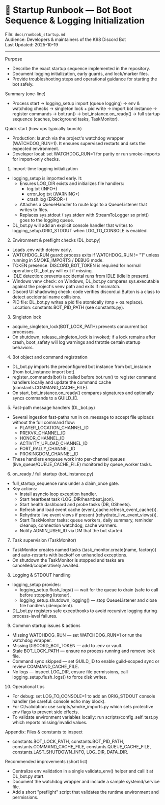 # 🧭 Startup Runbook — Bot Boot Sequence & Logging Initialization

File: `docs/runbook_startup.md`  
Audience: Developers & maintainers of the K98 Discord Bot  
Last Updated: 2025-10-19

---

Purpose
- Describe the exact startup sequence implemented in the repository.
- Document logging initialization, early guards, and lock/marker files.
- Provide troubleshooting steps and operational guidance for starting the bot safely.

Summary (one-line)
- Process start → logging_setup import (queue logging) → env & watchdog checks → singleton lock + pid write → import bot instance → register commands → bot.run() → bot_instance.on_ready() → full startup sequence (caches, background tasks, TaskMonitor).

Quick start (how ops typically launch)
- Production: launch via the project's watchdog wrapper (WATCHDOG_RUN=1). It ensures supervised restarts and sets the expected environment.
- Developer local: set WATCHDOG_RUN=1 for parity or run smoke-imports for import-only checks.

1) Import-time logging initialization
- logging_setup is imported early. It:
  - Ensures LOG_DIR exists and initializes file handlers:
    - log.txt (INFO+)
    - error_log.txt (WARNING+)
    - crash.log (ERROR+)
  - Attaches a QueueHandler to route logs to a QueueListener that writes to files.
  - Replaces sys.stdout / sys.stderr with StreamToLogger so print() goes to the logging queue.
- DL_bot.py will add an explicit console handler that writes to logging_setup.ORIG_STDOUT when LOG_TO_CONSOLE is enabled.

2) Environment & preflight checks (DL_bot.py)
- Loads .env with dotenv early.
- WATCHDOG_RUN guard: process exits if WATCHDOG_RUN != "1" unless running in SMOKE_IMPORTS / DEBUG mode.
- TOKEN presence: DISCORD_BOT_TOKEN is required for normal operation; DL_bot.py will exit if missing.
- IDLE detection: prevents accidental runs from IDLE (idlelib present).
- Windows venv check: on Windows, DL_bot.py compares sys.executable against the project's venv path and exits if mismatch.
- Discord UI shadowing check: code verifies discord.ui.Button is a class to detect accidental name collisions.
- PID file: DL_bot.py writes a pid file atomically (tmp + os.replace). Location: constants.BOT_PID_PATH (see constants.py).

3) Singleton lock
- acquire_singleton_lock(BOT_LOCK_PATH) prevents concurrent bot processes.
- On shutdown, release_singleton_lock is invoked; if a lock remains after crash, boot_safety will log warnings and throttle certain startup behaviors.

4) Bot object and command registration
- DL_bot.py imports the preconfigured bot instance from bot_instance (from bot_instance import bot).
- register_commands(bot) is called before bot.run() to register command handlers locally and update the command cache (constants.COMMAND_CACHE_FILE).
- On start, bot_instance.on_ready() compares signatures and optionally syncs commands to a GUILD_ID.

5) Fast-path message handlers (DL_bot.py)
- Several ingestion fast-paths run in on_message to accept file uploads without the full command flow:
  - PLAYER_LOCATION_CHANNEL_ID
  - PREKVK_CHANNEL_ID
  - HONOR_CHANNEL_ID
  - ACTIVITY_UPLOAD_CHANNEL_ID
  - FORT_RALLY_CHANNEL_ID
  - PROKINGDOM_CHANNEL_ID
- These handlers enqueue work into per-channel queues (live_queue/QUEUE_CACHE_FILE) monitored by queue_worker tasks.

6) on_ready / full startup (bot_instance.py)
- full_startup_sequence runs under a claim_once gate.
- Key actions:
  - Install asyncio loop exception handler.
  - Start heartbeat task (LOG_DIR/heartbeat.json).
  - Start health dashboard and probe tasks (DB, GSheets).
  - Refresh and load event cache (event_cache.refresh_event_cache()).
  - Rehydrate live event views if present (rehydrate_live_event_views()).
  - Start TaskMonitor tasks: queue workers, daily summary, reminder cleanup, connection watchdog, cache warmers.
  - Notify ADMIN_USER_ID via DM that the bot started.

7) Task supervision (TaskMonitor)
- TaskMonitor creates named tasks (task_monitor.create(name, factory)) and auto-restarts with backoff on unhandled exceptions.
- On shutdown the TaskMonitor is stopped and tasks are cancelled/cooperatively awaited.

8) Logging & STDOUT handling
- logging_setup provides:
  - logging_setup.flush_logs() — wait for the queue to drain (safe to call before stopping listener).
  - logging_setup.shutdown_logging() — stop QueueListener and close file handlers (idempotent).
- DL_bot.py registers safe excepthooks to avoid recursive logging during process-level failures.

9) Common startup issues & actions
- Missing WATCHDOG_RUN — set WATCHDOG_RUN=1 or run the watchdog wrapper.
- Missing DISCORD_BOT_TOKEN — add to .env or vault.
- Stale BOT_LOCK_PATH — ensure no process running and remove lock file.
- Command sync skipped — set GUILD_ID to enable guild-scoped sync or review COMMAND_CACHE_FILE.
- No logs — inspect LOG_DIR, ensure file permissions, call logging_setup.flush_logs() to force disk writes.

10) Operational tips
- For debug: set LOG_TO_CONSOLE=1 to add an ORIG_STDOUT console handler (be careful: console echo may block).
- For CI/validation: use scripts/smoke_imports.py which sets protective env flags to prevent side effects.
- To validate environment variables locally: run scripts/config_self_test.py which reports missing/invalid values.

Appendix: Files & constants to inspect
- constants.BOT_LOCK_PATH, constants.BOT_PID_PATH, constants.COMMAND_CACHE_FILE, constants.QUEUE_CACHE_FILE, constants.LAST_SHUTDOWN_INFO, LOG_DIR, DATA_DIR.

Recommended improvements (short list)
- Centralize env validation in a single validate_env() helper and call it at DL_bot.py start.
- Document the watchdog wrapper and include a sample systemd/service file.
- Add a short "preflight" script that validates the runtime environment and permissions.
